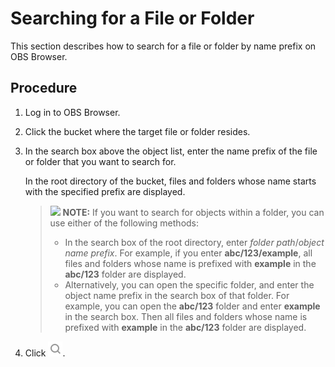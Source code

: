 # Searching for a File or Folder<a name="obs_03_0417"></a>

This section describes how to search for a file or folder by name prefix on OBS Browser.

## Procedure<a name="s777aa24f303c43278398f00f3f2a619b"></a>

1.  Log in to OBS Browser.
2.  Click the bucket where the target file or folder resides.
3.  In the search box above the object list, enter the name prefix of the file or folder that you want to search for.

    In the root directory of the bucket, files and folders whose name starts with the specified prefix are displayed.

    >![](public_sys-resources/icon-note.gif) **NOTE:** 
    >If you want to search for objects within a folder, you can use either of the following methods:
    >-   In the search box of the root directory, enter  _folder path_/_object name prefix_. For example, if you enter  **abc/123/example**, all files and folders whose name is prefixed with  **example**  in the  **abc/123**  folder are displayed.
    >-   Alternatively, you can open the specific folder, and enter the object name prefix in the search box of that folder. For example, you can open the  **abc/123**  folder and enter  **example**  in the search box. Then all files and folders whose name is prefixed with  **example**  in the  **abc/123**  folder are displayed.

4.  Click  ![](figures/icon-search(2).png).

